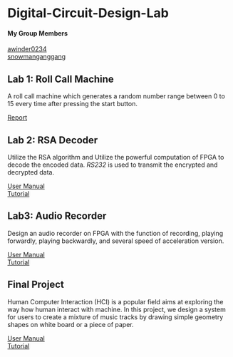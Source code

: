 # Digital-Circuit-Design-Lab

#### My Group Members

[awinder0234](https://github.com/awinder0230)  
[snowmanganggang](https://github.com/snowmanganggang)

## Lab 1: Roll Call Machine

A roll call machine which generates a random number range between 0 to 15 every time after pressing the start button.

[Report](https://github.com/02stevenyang850527/Digital-Circuit-Design-Lab/blob/master/lab1/report/Report.pdf)

## Lab 2: RSA Decoder

Utilize the RSA algorithm and Utilize the powerful computation of FPGA to decode the encoded data. *RS232* is used to transmit the encrypted and decrypted data.

[User Manual](https://github.com/02stevenyang850527/Digital-Circuit-Design-Lab/blob/master/lab2/report/User_Manual.pdf)  
[Tutorial](https://github.com/02stevenyang850527/Digital-Circuit-Design-Lab/blob/master/lab2/report/Tutorial.pdf)

## Lab3: Audio Recorder

Design an audio recorder on FPGA with the function of recording, playing forwardly, playing backwardly, and several speed of acceleration version.  

[User Manual](https://github.com/02stevenyang850527/Digital-Circuit-Design-Lab/blob/master/lab3/report/User_Manual.pdf)  
[Tutorial](https://github.com/02stevenyang850527/Digital-Circuit-Design-Lab/blob/master/lab3/report/Tutorial.pdf)

## Final Project

Human Computer Interaction (HCI) is a popular field aims at exploring the way how human interact with machine. In this project, we design a system for users to create a mixture of music tracks by drawing simple geometry shapes on white board or a piece of paper.  

[User Manual](https://github.com/02stevenyang850527/Digital-Circuit-Design-Lab/blob/master/final/report/Final%20Project%20User%20Manual.pdf)  
[Tutorial](https://github.com/02stevenyang850527/Digital-Circuit-Design-Lab/blob/master/final/report/Final%20Project%20Tutorial.pdf)

